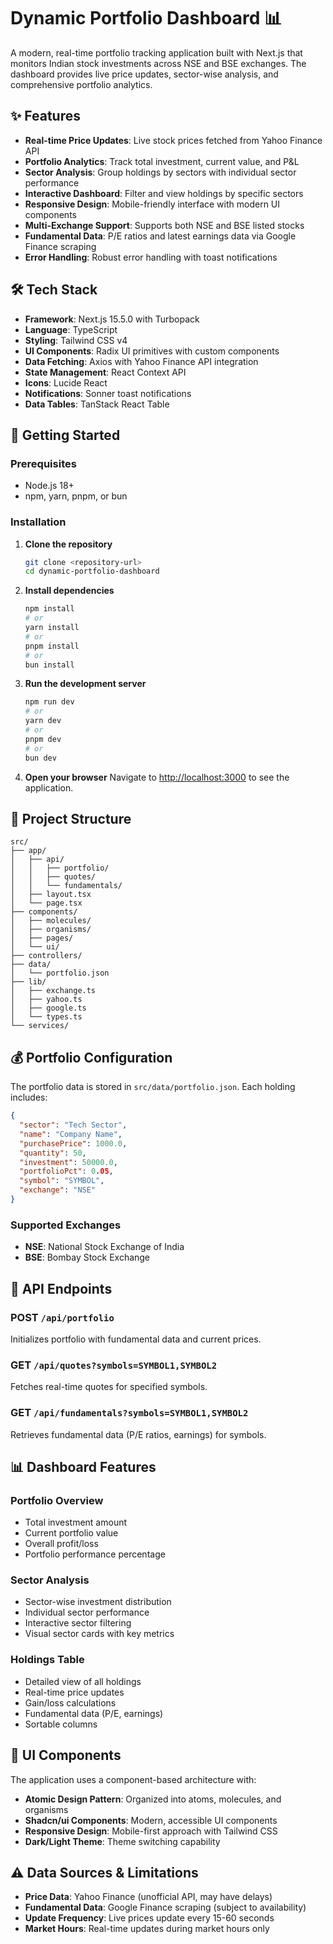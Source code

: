 # Dynamic Portfolio Dashboard 📊

A modern, real-time portfolio tracking application built with Next.js that monitors Indian stock investments across NSE and BSE exchanges. The dashboard provides live price updates, sector-wise analysis, and comprehensive portfolio analytics.

## ✨ Features

- **Real-time Price Updates**: Live stock prices fetched from Yahoo Finance API
- **Portfolio Analytics**: Track total investment, current value, and P&L
- **Sector Analysis**: Group holdings by sectors with individual sector performance
- **Interactive Dashboard**: Filter and view holdings by specific sectors
- **Responsive Design**: Mobile-friendly interface with modern UI components
- **Multi-Exchange Support**: Supports both NSE and BSE listed stocks
- **Fundamental Data**: P/E ratios and latest earnings data via Google Finance scraping
- **Error Handling**: Robust error handling with toast notifications

## 🛠️ Tech Stack

- **Framework**: Next.js 15.5.0 with Turbopack
- **Language**: TypeScript
- **Styling**: Tailwind CSS v4
- **UI Components**: Radix UI primitives with custom components
- **Data Fetching**: Axios with Yahoo Finance API integration
- **State Management**: React Context API
- **Icons**: Lucide React
- **Notifications**: Sonner toast notifications
- **Data Tables**: TanStack React Table

## 🚀 Getting Started

### Prerequisites

- Node.js 18+ 
- npm, yarn, pnpm, or bun

### Installation

1. **Clone the repository**
   ```bash
   git clone <repository-url>
   cd dynamic-portfolio-dashboard
   ```

2. **Install dependencies**
   ```bash
   npm install
   # or
   yarn install
   # or
   pnpm install
   # or
   bun install
   ```

3. **Run the development server**
   ```bash
   npm run dev
   # or
   yarn dev
   # or
   pnpm dev
   # or
   bun dev
   ```

4. **Open your browser**
   Navigate to [http://localhost:3000](http://localhost:3000) to see the application.

## 📁 Project Structure

```
src/
├── app/                     
│   ├── api/                 
│   │   ├── portfolio/        
│   │   ├── quotes/           
│   │   └── fundamentals/     
│   ├── layout.tsx           
│   └── page.tsx             
├── components/              
│   ├── molecules/           
│   ├── organisms/           
│   ├── pages/                
│   └── ui/                   
├── controllers/              
├── data/                     
│   └── portfolio.json        
├── lib/                     
│   ├── exchange.ts           
│   ├── yahoo.ts              
│   ├── google.ts             
│   └── types.ts             
└── services/       
```

## 💰 Portfolio Configuration

The portfolio data is stored in `src/data/portfolio.json`. Each holding includes:

```json
{
  "sector": "Tech Sector",
  "name": "Company Name",
  "purchasePrice": 1000.0,
  "quantity": 50,
  "investment": 50000.0,
  "portfolioPct": 0.05,
  "symbol": "SYMBOL",
  "exchange": "NSE"
}
```

### Supported Exchanges
- **NSE**: National Stock Exchange of India
- **BSE**: Bombay Stock Exchange

## 🔄 API Endpoints

### POST `/api/portfolio`
Initializes portfolio with fundamental data and current prices.

### GET `/api/quotes?symbols=SYMBOL1,SYMBOL2`
Fetches real-time quotes for specified symbols.

### GET `/api/fundamentals?symbols=SYMBOL1,SYMBOL2`
Retrieves fundamental data (P/E ratios, earnings) for symbols.

## 📊 Dashboard Features

### Portfolio Overview
- Total investment amount
- Current portfolio value
- Overall profit/loss
- Portfolio performance percentage

### Sector Analysis
- Sector-wise investment distribution
- Individual sector performance
- Interactive sector filtering
- Visual sector cards with key metrics

### Holdings Table
- Detailed view of all holdings
- Real-time price updates
- Gain/loss calculations
- Fundamental data (P/E, earnings)
- Sortable columns

## 🎨 UI Components

The application uses a component-based architecture with:

- **Atomic Design Pattern**: Organized into atoms, molecules, and organisms
- **Shadcn/ui Components**: Modern, accessible UI components
- **Responsive Design**: Mobile-first approach with Tailwind CSS
- **Dark/Light Theme**: Theme switching capability

## ⚠️ Data Sources & Limitations

- **Price Data**: Yahoo Finance (unofficial API, may have delays)
- **Fundamental Data**: Google Finance scraping (subject to availability)
- **Update Frequency**: Live prices update every 15-60 seconds
- **Market Hours**: Real-time updates during market hours only
